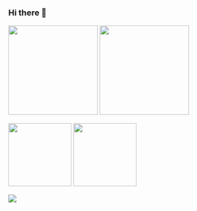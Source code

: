 ### Hi there 👋
<p>
  <img height="180px" src="https://github-readme-stats.vercel.app/api?username=256-daisuki&theme=dark"/>
  <img height="180px" src="https://github-readme-stats.vercel.app/api/top-langs/?username=256-daisuki&layout=compact&theme=dark"/>
</p>
<p>
  <img height="127px" src="https://github-readme-stats.vercel.app/api/pin/?username=256-daisuki&repo=256server&theme=dark"/>
  <img height="127px" src="https://github-readme-stats.vercel.app/api/pin/?username=256-daisuki&repo=Electron&theme=dark"/>
</p>
<img height_"200px" src="http://github-profile-summary-cards.vercel.app/api/cards/profile-details?username=256-daisuki&theme=dracula"/>
